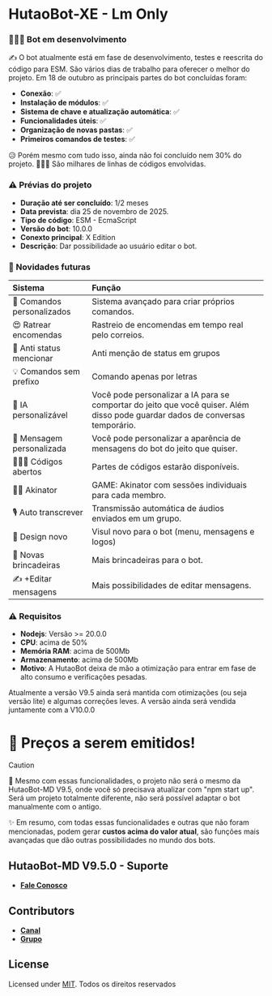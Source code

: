 # HutaoBot-XE - Lm Only

### 👨🏻‍💻 Bot em desenvolvimento

 ✍️ O bot atualmente está em fase de desenvolvimento, testes e reescrita do código para ESM. São vários dias de trabalho para oferecer o melhor do projeto.
Em 18 de outubro as principais partes do bot concluídas foram:
 
- **Conexão**: ✅️
- **Instalação de módulos**: ✅️
- **Sistema de chave e atualização automática**: ✅️
- **Funcionalidades úteis**: ✅️
- **Organização de novas pastas**: ✅️
- **Primeiros comandos de testes**: ✅️

😥 Porém mesmo com tudo isso, ainda não foi concluído nem 30% do projeto.
👨🏻‍💻 São milhares de linhas de códigos envolvidas.
 
### ⚠️ Prévias do projeto

- **Duração até ser concluído**: 1/2 meses
- **Data prevista**: dia 25 de novembro de 2025.
- **Tipo de código**: ESM - EcmaScript
- **Versão do bot**: 10.0.0
- **Conexto principal**: X Edition
- **Descrição**: Dar possibilidade ao usuário editar o bot.
 
###  💎 Novidades futuras

| Sistema          | Função
| :----------------- | :------------------------- | 
| 👑 Comandos personalizados           | Sistema avançado para criar próprios comandos. 
| 😍 Ratrear encomendas              | Rastreio de encomendas em tempo real pelo correios.
| 🌌 Anti status mencionar         | Anti menção de status em grupos
| 💡 Comandos sem prefixo         | Comando apenas por letras
| 💎 IA personalizável          | Você pode personalizar a IA para se comportar do jeito que você quiser. Além disso pode guardar dados de conversas temporário.
| 💖 Mensagem personalizada        | Você pode personalizar a aparência de mensagens do bot do jeito que quiser.
| 👨🏻‍💻 Códigos abertos         | Partes de códigos estarão disponíveis.
| 🧞‍♂️ Akinator        | GAME: Akinator com sessões individuais para cada membro.
| 🎙 Auto transcrever        | Transmissão automática de áudios enviados em um grupo.
| 🌷 Design novo        | Visul novo para o bot (menu, mensagens e logos)
| 🌟 Novas brincadeiras        | Mais brincadeiras para o bot.
| ✍️ +Editar mensagens      | Mais possibilidades de editar mensagens.

### ⚠️ Requisitos

- **Nodejs**: Versão >= 20.0.0
- **CPU**: acima de 50%
- **Memória RAM**: acima de 500Mb
- **Armazenamento**: acima de 500Mb
- **Motivo**: A HutaoBot deixa de mão a otimização para entrar em fase de alto consumo e verificações pesadas. 

Atualmente a versão V9.5 ainda será mantida com otimizações (ou seja versão lite) e algumas correções leves. A versão ainda será vendida juntamente com a V10.0.0

# 💸 Preços a serem emitidos!

> [!CAUTION]
> 💎 Mesmo com essas funcionalidades, o projeto não será o mesmo da HutaoBot-MD V9.5, onde você só precisava atualizar com "npm start up". Será um projeto totalmente diferente, não será possível adaptar o bot manualmente com o antigo.
> 
> ✨️ Em resumo, com todas essas funcionalidades e outras que não foram mencionadas, podem gerar **custos acima do valor atual**, são funções mais avançadas que dão outras possibilidades no mundo dos bots.

## HutaoBot-MD V9.5.0 - Suporte

* [__Fale Conosco__](https://wa.me/559181377883?text=olá%20suporte%20da%20HutaoBot-MD)


## Contributors

* [__Canal__](https://whatsapp.com/channel/0029VbBDYlKDuMRm551Z5e0s)
* [__Grupo__](https://chat.whatsapp.com/IoUPlcsAdP98a7VrW3jBQp)

## License

Licensed under [MIT](./LICENSE).
Todos os direitos reservados

